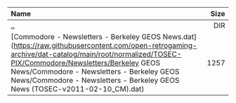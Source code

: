 |Name|Size|
|:---|---:|
|[..](../index.html)|DIR|
|[Commodore - Newsletters - Berkeley GEOS News.dat](https://raw.githubusercontent.com/open-retrogaming-archive/dat-catalog/main/root/normalized/TOSEC-PIX/Commodore/Newsletters/Berkeley GEOS News/Commodore - Newsletters - Berkeley GEOS News/Commodore - Newsletters - Berkeley GEOS News (TOSEC-v2011-02-10_CM).dat)|1257|
